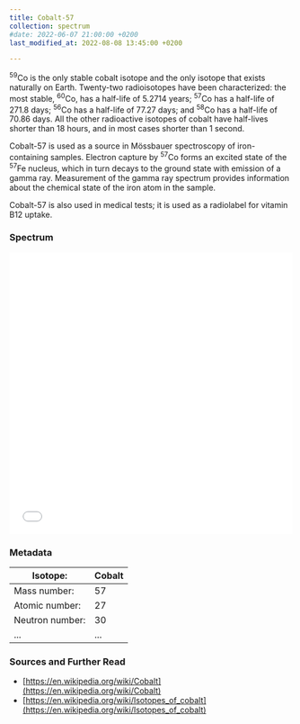 ```yaml
---
title: Cobalt-57
collection: spectrum
#date: 2022-06-07 21:00:00 +0200
last_modified_at: 2022-08-08 13:45:00 +0200

---
```


<sup>59</sup>Co is the only stable cobalt isotope and the only isotope that exists naturally on Earth. Twenty-two radioisotopes have been characterized: the most stable, <sup>60</sup>Co, has a half-life of 5.2714 years; <sup>57</sup>Co has a half-life of 271.8 days; <sup>56</sup>Co has a half-life of 77.27 days; and <sup>58</sup>Co has a half-life of 70.86 days. All the other radioactive isotopes of cobalt have half-lives shorter than 18 hours, and in most cases shorter than 1 second.

Cobalt-57 is used as a source in Mössbauer spectroscopy of iron-containing samples. Electron capture by <sup>57</sup>Co forms an excited state of the <sup>57</sup>Fe nucleus, which in turn decays to the ground state with emission of a gamma ray. Measurement of the gamma ray spectrum provides information about the chemical state of the iron atom in the sample. 

Cobalt-57 is also used in medical tests; it is used as a radiolabel for vitamin B12 uptake.

### Spectrum

<iframe width="100%" height="500" src="/assets/spectra/Co-57.html" title="Co-57 gamma spectrum" frameborder="0" allowfullscreen></iframe>

### Metadata

| Isotope: | Cobalt |
| --- | --- |
| Mass number: | 57 |
| Atomic number: | 27 |
| Neutron number: | 30 |
| ... | ... |

### Sources and Further Read

- [https://en.wikipedia.org/wiki/Cobalt](https://en.wikipedia.org/wiki/Cobalt)
- [https://en.wikipedia.org/wiki/Isotopes_of_cobalt](https://en.wikipedia.org/wiki/Isotopes_of_cobalt)

